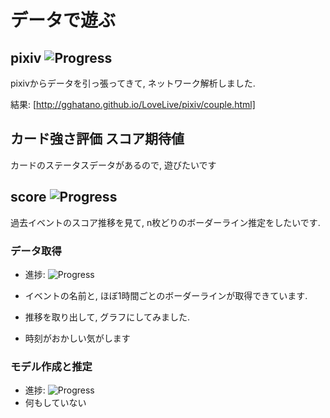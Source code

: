データで遊ぶ
====

## pixiv ![Progress](http://progressed.io/bar/100)

pixivからデータを引っ張ってきて, ネットワーク解析しました. 

結果: [http://gghatano.github.io/LoveLive/pixiv/couple.html]


## カード強さ評価 スコア期待値

カードのステータスデータがあるので, 遊びたいです

## score ![Progress](http://progressed.io/bar/50)

過去イベントのスコア推移を見て, n枚どりのボーダーライン推定をしたいです. 

### データ取得

* 進捗: ![Progress](http://progressed.io/bar/95)

 * イベントの名前と, ほぼ1時間ごとのボーダーラインが取得できています.
 * 推移を取り出して, グラフにしてみました. 
 * 時刻がおかしい気がします


### モデル作成と推定

* 進捗: ![Progress](http://progressed.io/bar/0)
 * 何もしていない
